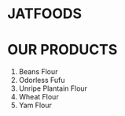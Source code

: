 # JATFOODS

# OUR PRODUCTS

1. Beans Flour
2. Odorless Fufu
3. Unripe Plantain Flour
4. Wheat Flour
5. Yam Flour
